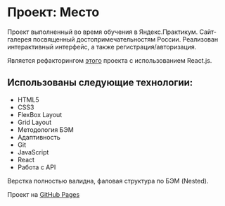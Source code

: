 # Проект: Место

Проект выполненный во время обучения в Яндекс.Практикум. Сайт-галерея посвященный достопримечательностям России. Реализован интерактивный интерфейс, а также регистрация/авторизация.

Является рефакторингом [этого](https://github.com/sharikadze-d/mesto) проекта с использованием React.js.

## Использованы следующие технологии:
* HTML5
* CSS3
* FlexBox Layout
* Grid Layout
* Методология БЭМ
* Адаптивность
* Git
* JavaScript
* React
* Работа с API

Верстка полностью валидна, фаловая структура по БЭМ (Nested).

Проект на [GitHub Pages](https://sharikadze-d.github.io/mesto-react/)